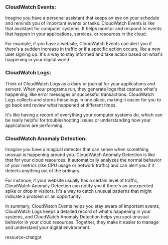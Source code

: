 

### CloudWatch Events:
Imagine you have a personal assistant that keeps an eye on your schedule and reminds you of important events or tasks. CloudWatch Events is like that assistant for computer systems. It helps monitor and respond to events that happen in your applications, services, or resources in the cloud.

For example, if you have a website, CloudWatch Events can alert you if there's a sudden increase in traffic or if a specific action occurs, like a new user signing up. It's a way to stay informed and take action based on what's happening in your digital world.

### CloudWatch Logs:
Think of CloudWatch Logs as a diary or journal for your applications and servers. When your programs run, they generate logs that capture what's happening, like error messages or successful transactions. CloudWatch Logs collects and stores these logs in one place, making it easier for you to go back and review what happened at different times.

It's like having a record of everything your computer systems do, which can be really helpful for troubleshooting issues or understanding how your applications are performing.

### CloudWatch Anomaly Detection:
Imagine you have a magical detector that can sense when something unusual is happening around you. CloudWatch Anomaly Detection is like that for your cloud resources. It automatically analyzes the normal behavior of your metrics (like CPU usage or network traffic) and can alert you if it detects anything out of the ordinary.

For instance, if your website usually has a certain level of traffic, CloudWatch Anomaly Detection can notify you if there's an unexpected spike or drop in visitors. It's a way to catch unusual patterns that might indicate a problem or an opportunity.

In summary, CloudWatch Events helps you stay aware of important events, CloudWatch Logs keeps a detailed record of what's happening in your systems, and CloudWatch Anomaly Detection helps you spot unusual behavior in your cloud resources. Together, they make it easier to manage and understand your digital environment.


resource-chatgpt
